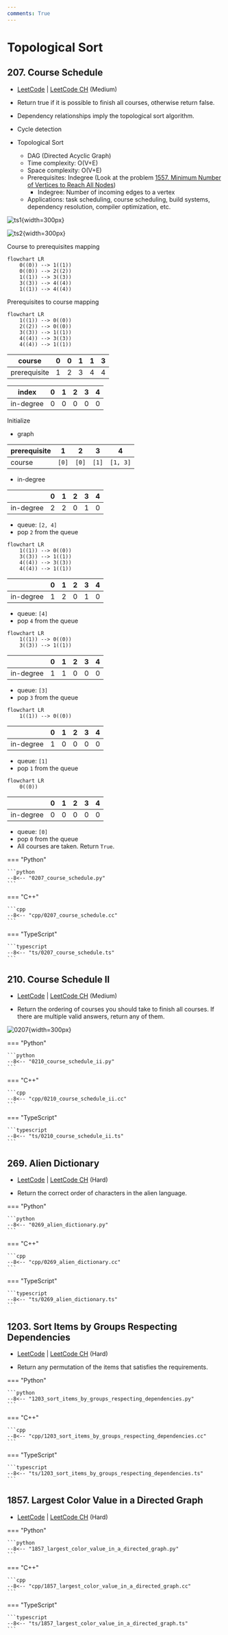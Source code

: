 ```yaml
---
comments: True
---
```


# Topological Sort

## 207. Course Schedule

-  [LeetCode](https://leetcode.com/problems/course-schedule/) | [LeetCode CH](https://leetcode.cn/problems/course-schedule/) (Medium)

-   Return true if it is possible to finish all courses, otherwise return false.
-   Dependency relationships imply the topological sort algorithm.
-   Cycle detection
-   Topological Sort
    -   DAG (Directed Acyclic Graph)
    -   Time complexity: O(V+E)
    -   Space complexity: O(V+E)
    -   Prerequisites: Indegree (Look at the problem [1557. Minimum Number of Vertices to Reach All Nodes](#1557-minimum-number-of-vertices-to-reach-all-nodes))
        -   Indegree: Number of incoming edges to a vertex
    -   Applications: task scheduling, course scheduling, build systems, dependency resolution, compiler optimization, etc.

![ts1](../assets/graph_ts1.png){width=300px}

![ts2](../assets/graph_ts2.png){width=300px}

Course to prerequisites mapping

```mermaid
flowchart LR
    0((0)) --> 1((1))
    0((0)) --> 2((2))
    1((1)) --> 3((3))
    3((3)) --> 4((4))
    1((1)) --> 4((4))
```

Prerequisites to course mapping

```mermaid
flowchart LR
    1((1)) --> 0((0))
    2((2)) --> 0((0))
    3((3)) --> 1((1))
    4((4)) --> 3((3))
    4((4)) --> 1((1))
```

| course       | 0   | 0   | 1   | 1   | 3   |
| ------------ | --- | --- | --- | --- | --- |
| prerequisite | 1   | 2   | 3   | 4   | 4   |

| index     | 0   | 1   | 2   | 3   | 4   |
| --------- | --- | --- | --- | --- | --- |
| in-degree | 0   | 0   | 0   | 0   | 0   |

Initialize

-   graph

| prerequisite | 1     | 2     | 3     | 4        |
| ------------ | ----- | ----- | ----- | -------- |
| course       | `[0]` | `[0]` | `[1]` | `[1, 3]` |

-   in-degree

|           | 0   | 1   | 2   | 3   | 4   |
| --------- | --- | --- | --- | --- | --- |
| in-degree | 2   | 2   | 0   | 1   | 0   |

-   queue: `[2, 4]`
-   pop `2` from the queue

```mermaid
flowchart LR
    1((1)) --> 0((0))
    3((3)) --> 1((1))
    4((4)) --> 3((3))
    4((4)) --> 1((1))
```

|           | 0   | 1   | 2   | 3   | 4   |
| --------- | --- | --- | --- | --- | --- |
| in-degree | 1   | 2   | 0   | 1   | 0   |

-   queue: `[4]`
-   pop `4` from the queue

```mermaid
flowchart LR
    1((1)) --> 0((0))
    3((3)) --> 1((1))
```

|           | 0   | 1   | 2   | 3   | 4   |
| --------- | --- | --- | --- | --- | --- |
| in-degree | 1   | 1   | 0   | 0   | 0   |

-   queue: `[3]`
-   pop `3` from the queue

```mermaid
flowchart LR
    1((1)) --> 0((0))
```

|           | 0   | 1   | 2   | 3   | 4   |
| --------- | --- | --- | --- | --- | --- |
| in-degree | 1   | 0   | 0   | 0   | 0   |

-   queue: `[1]`
-   pop `1` from the queue

```mermaid
flowchart LR
    0((0))
```

|           | 0   | 1   | 2   | 3   | 4   |
| --------- | --- | --- | --- | --- | --- |
| in-degree | 0   | 0   | 0   | 0   | 0   |

-   queue: `[0]`
-   pop `0` from the queue
-   All courses are taken. Return `True`.

=== "Python"

    ```python
    --8<-- "0207_course_schedule.py"
    ```

=== "C++"

    ```cpp
    --8<-- "cpp/0207_course_schedule.cc"
    ```

=== "TypeScript"

    ```typescript
    --8<-- "ts/0207_course_schedule.ts"
    ```

## 210. Course Schedule II

-  [LeetCode](https://leetcode.com/problems/course-schedule-ii/) | [LeetCode CH](https://leetcode.cn/problems/course-schedule-ii/) (Medium)

-   Return the ordering of courses you should take to finish all courses. If there are multiple valid answers, return any of them.

![0207](../assets/0207.png){width=300px}

=== "Python"

    ```python
    --8<-- "0210_course_schedule_ii.py"
    ```

=== "C++"

    ```cpp
    --8<-- "cpp/0210_course_schedule_ii.cc"
    ```

=== "TypeScript"

    ```typescript
    --8<-- "ts/0210_course_schedule_ii.ts"
    ```

## 269. Alien Dictionary

-  [LeetCode](https://leetcode.com/problems/alien-dictionary/) | [LeetCode CH](https://leetcode.cn/problems/alien-dictionary/) (Hard)

-   Return the correct order of characters in the alien language.

=== "Python"

    ```python
    --8<-- "0269_alien_dictionary.py"
    ```

=== "C++"

    ```cpp
    --8<-- "cpp/0269_alien_dictionary.cc"
    ```

=== "TypeScript"

    ```typescript
    --8<-- "ts/0269_alien_dictionary.ts"
    ```

## 1203. Sort Items by Groups Respecting Dependencies

-  [LeetCode](https://leetcode.com/problems/sort-items-by-groups-respecting-dependencies/) | [LeetCode CH](https://leetcode.cn/problems/sort-items-by-groups-respecting-dependencies/) (Hard)

-   Return any permutation of the items that satisfies the requirements.

=== "Python"

    ```python
    --8<-- "1203_sort_items_by_groups_respecting_dependencies.py"
    ```

=== "C++"

    ```cpp
    --8<-- "cpp/1203_sort_items_by_groups_respecting_dependencies.cc"
    ```

=== "TypeScript"

    ```typescript
    --8<-- "ts/1203_sort_items_by_groups_respecting_dependencies.ts"
    ```

## 1857. Largest Color Value in a Directed Graph

-  [LeetCode](https://leetcode.com/problems/largest-color-value-in-a-directed-graph/) | [LeetCode CH](https://leetcode.cn/problems/largest-color-value-in-a-directed-graph/) (Hard)

=== "Python"

    ```python
    --8<-- "1857_largest_color_value_in_a_directed_graph.py"
    ```

=== "C++"

    ```cpp
    --8<-- "cpp/1857_largest_color_value_in_a_directed_graph.cc"
    ```

=== "TypeScript"

    ```typescript
    --8<-- "ts/1857_largest_color_value_in_a_directed_graph.ts"
    ```
